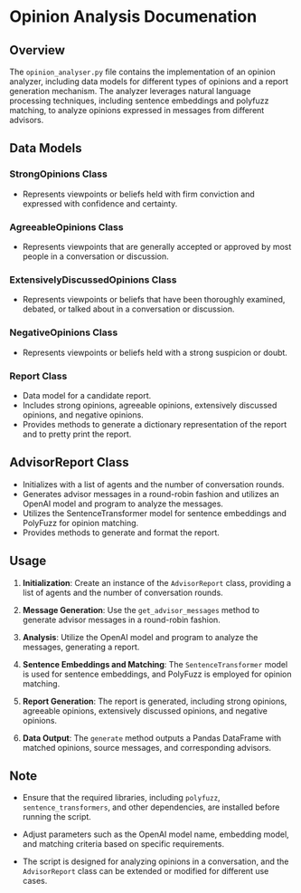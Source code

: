 # Opinion Analysis Documenation

## Overview

The `opinion_analyser.py` file contains the implementation of an opinion analyzer, including data models for different types of opinions and a report generation mechanism. The analyzer leverages natural language processing techniques, including sentence embeddings and polyfuzz matching, to analyze opinions expressed in messages from different advisors.

## Data Models

### StrongOpinions Class

- Represents viewpoints or beliefs held with firm conviction and expressed with confidence and certainty.

### AgreeableOpinions Class

- Represents viewpoints that are generally accepted or approved by most people in a conversation or discussion.

### ExtensivelyDiscussedOpinions Class

- Represents viewpoints or beliefs that have been thoroughly examined, debated, or talked about in a conversation or discussion.

### NegativeOpinions Class

- Represents viewpoints or beliefs held with a strong suspicion or doubt.

### Report Class

- Data model for a candidate report.
- Includes strong opinions, agreeable opinions, extensively discussed opinions, and negative opinions.
- Provides methods to generate a dictionary representation of the report and to pretty print the report.

## AdvisorReport Class

- Initializes with a list of agents and the number of conversation rounds.
- Generates advisor messages in a round-robin fashion and utilizes an OpenAI model and program to analyze the messages.
- Utilizes the SentenceTransformer model for sentence embeddings and PolyFuzz for opinion matching.
- Provides methods to generate and format the report.

## Usage

1. **Initialization**: Create an instance of the `AdvisorReport` class, providing a list of agents and the number of conversation rounds.

2. **Message Generation**: Use the `get_advisor_messages` method to generate advisor messages in a round-robin fashion.

3. **Analysis**: Utilize the OpenAI model and program to analyze the messages, generating a report.

4. **Sentence Embeddings and Matching**: The `SentenceTransformer` model is used for sentence embeddings, and PolyFuzz is employed for opinion matching.

5. **Report Generation**: The report is generated, including strong opinions, agreeable opinions, extensively discussed opinions, and negative opinions.

6. **Data Output**: The `generate` method outputs a Pandas DataFrame with matched opinions, source messages, and corresponding advisors.

## Note

- Ensure that the required libraries, including `polyfuzz`, `sentence_transformers`, and other dependencies, are installed before running the script.

- Adjust parameters such as the OpenAI model name, embedding model, and matching criteria based on specific requirements.

- The script is designed for analyzing opinions in a conversation, and the `AdvisorReport` class can be extended or modified for different use cases.